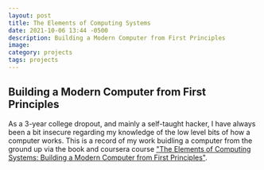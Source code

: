 ```yaml
---
layout: post
title: The Elements of Computing Systems
date: 2021-10-06 13:44 -0500
description: Building a Modern Computer from First Principles
image: 
category: projects
tags: projects
---
```


## Building a Modern Computer from First Principles

As a 3-year college dropout, and mainly a self-taught hacker, I have always been
a bit insecure regarding my knowledge of the low level bits of how a computer works.
This is a record of my work buidling a computer from the ground up via the book
and coursera course <u>"The Elements of Computing Systems: Building a Modern Computer 
from First Principles"</u>.
